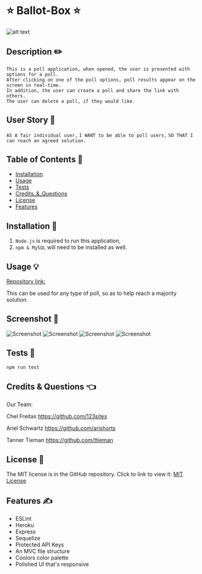 # ⭐ Ballot-Box ⭐

![alt text](https://img.shields.io/badge/License-MIT-blue.svg)

## Description ✏️

`This is a poll application, when opened, the user is presented with options for a poll. `  
`After clicking on one of the poll options, poll results appear on the screen in real-time. `  
`In addition, the user can create a poll and share the link with others. `  
`The user can delete a poll, if they would like. `

## User Story 📖

`AS A fair individual user,`
`I WANT to be able to poll users,`
`SO THAT I can reach an agreed solution.`

## Table of Contents 📖

- [Installation](#installation)
- [Usage](#usage)
- [Tests](#tests)
- [Credits\_&_Questions](#credits_&_questions)
- [License](#license)
- [Features](#features)

## Installation 🔑

1.  `Node.js` is required to run this application,
2.  `npm & MySQL` will need to be installed as well.

## Usage &#128161;

[Repository link:](https://github.com/ttieman/Ballot-Box)

This can be used for any type of poll, so as to help reach a majority solution.

## Screenshot 🎯

![Screenshot](images/Main.png)
![Screenshot](images/Login.png)
![Screenshot](images/Poll.png)
![Screenshot](images/Create.png)

## Tests 🎯

`npm run test`

## Credits & Questions 👈

Our Team:

Chel Freitas https://github.com/123sites

Ariel Schwartz https://github.com/arishorts

Tanner Tieman https://github.com/ttieman

## License 📝

The MIT license is in the GitHub repository. Click to link to view it:
[MIT License](https://github.com/123sites/Blog-Site/blob/main/LICENSE)

## Features ✍

- ESLint
- Heroku
- Express
- Sequelize
- Protected API Keys
- An MVC file structure
- Coolors color palette
- Polished UI that's responsive
